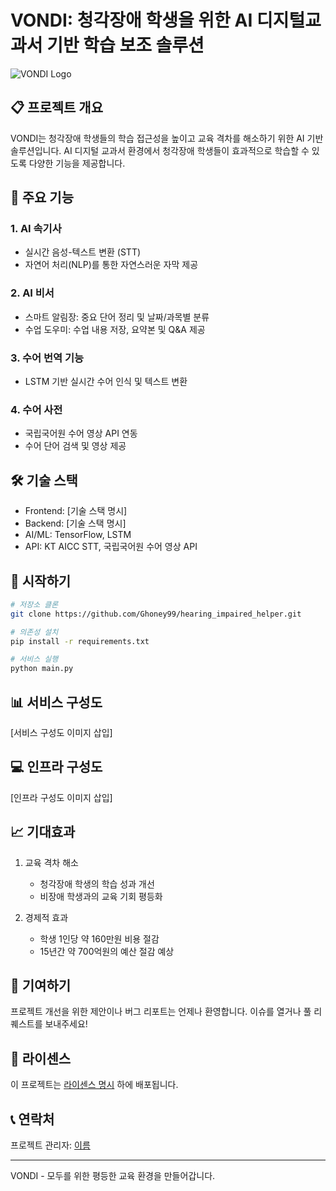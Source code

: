 # VONDI: 청각장애 학생을 위한 AI 디지털교과서 기반 학습 보조 솔루션

![VONDI Logo](path_to_logo_image)

## 📋 프로젝트 개요

VONDI는 청각장애 학생들의 학습 접근성을 높이고 교육 격차를 해소하기 위한 AI 기반 솔루션입니다. AI 디지털 교과서 환경에서 청각장애 학생들이 효과적으로 학습할 수 있도록 다양한 기능을 제공합니다.

## 🎯 주요 기능

### 1. AI 속기사
- 실시간 음성-텍스트 변환 (STT)
- 자연어 처리(NLP)를 통한 자연스러운 자막 제공

### 2. AI 비서
- 스마트 알림장: 중요 단어 정리 및 날짜/과목별 분류
- 수업 도우미: 수업 내용 저장, 요약본 및 Q&A 제공

### 3. 수어 번역 기능
- LSTM 기반 실시간 수어 인식 및 텍스트 변환

### 4. 수어 사전
- 국립국어원 수어 영상 API 연동
- 수어 단어 검색 및 영상 제공

## 🛠 기술 스택

- Frontend: [기술 스택 명시]
- Backend: [기술 스택 명시]
- AI/ML: TensorFlow, LSTM
- API: KT AICC STT, 국립국어원 수어 영상 API

## 🚀 시작하기

```bash
# 저장소 클론
git clone https://github.com/Ghoney99/hearing_impaired_helper.git

# 의존성 설치
pip install -r requirements.txt

# 서비스 실행
python main.py
```

## 📊 서비스 구성도

[서비스 구성도 이미지 삽입]

## 💻 인프라 구성도

[인프라 구성도 이미지 삽입]

## 📈 기대효과

1. 교육 격차 해소
   - 청각장애 학생의 학습 성과 개선
   - 비장애 학생과의 교육 기회 평등화

2. 경제적 효과
   - 학생 1인당 약 160만원 비용 절감
   - 15년간 약 700억원의 예산 절감 예상

## 🤝 기여하기

프로젝트 개선을 위한 제안이나 버그 리포트는 언제나 환영합니다. 이슈를 열거나 풀 리퀘스트를 보내주세요!

## 📄 라이센스

이 프로젝트는 [라이센스 명시](LICENSE) 하에 배포됩니다.

## 📞 연락처

프로젝트 관리자: [이름](mailto:email@example.com)

---

VONDI - 모두를 위한 평등한 교육 환경을 만들어갑니다.
